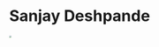# **Sanjay Deshpande**

<img src="C:\Users\sd982\OneDrive - Yale University\Desktop\repos\sanjay-deshpande.github.io\unnamed.jpg" style="zoom:25%;" />